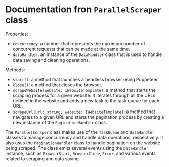 # Documentation fron `ParallelScraper` class

Properties:

- `concurrency`: a number that represents the maximum number of concurrent requests that can be made at the same time.
- `dataHandler`: an instance of the `DataHandler` class that is used to handle data saving and cleaning operations.

Methods:

- `start()`: a method that launches a headless browser using Puppeteer.
- `close()`: a method that closes the browser.
- `scrapeWebsite(website: IWebsiteTemplate)`: a method that starts the scraping process for a given website. It iterates through all the URLs defined in the website and adds a new task to the task queue for each URL.
- `scrapeUrl(url: string, website: IWebsiteTemplate)`: a method that navigates to a given URL and starts the pagination process by creating a new instance of the `PaginationHandler` class.

The `ParallelScraper` class makes use of the `TaskQueue` and `DataHandler` classes to manage concurrency and handle data operations, respectively. It also uses the `PaginationHandler` class to handle pagination on the website being scraped. The class emits several events using the `DataHandler` instance, such as `BrowserStart`, `BrowserClose`, `Error`, and various events related to scraping and data saving.
